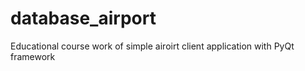 # database_airport
Educational course work of simple airoirt client application with PyQt framework
